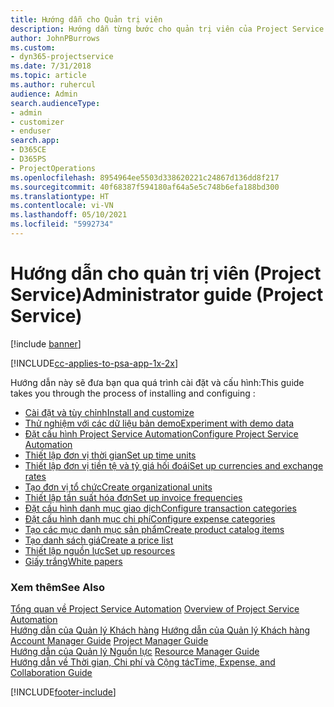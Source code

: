 ```yaml
---
title: Hướng dẫn cho Quản trị viên
description: Hướng dẫn từng bước cho quản trị viên của Project Service
author: JohnPBurrows
ms.custom:
- dyn365-projectservice
ms.date: 7/31/2018
ms.topic: article
ms.author: ruhercul
audience: Admin
search.audienceType:
- admin
- customizer
- enduser
search.app:
- D365CE
- D365PS
- ProjectOperations
ms.openlocfilehash: 8954964ee5503d338620221c24867d136dd8f217
ms.sourcegitcommit: 40f68387f594180af64a5e5c748b6efa188bd300
ms.translationtype: HT
ms.contentlocale: vi-VN
ms.lasthandoff: 05/10/2021
ms.locfileid: "5992734"
---
```

# <a name="administrator-guide-project-service"></a><span data-ttu-id="7da60-103">Hướng dẫn cho quản trị viên (Project Service)</span><span class="sxs-lookup"><span data-stu-id="7da60-103">Administrator guide (Project Service)</span></span>

[!include [banner](../includes/psa-now-project-operations.md)]

[!INCLUDE[cc-applies-to-psa-app-1x-2x](../includes/cc-applies-to-psa-app-1x-2x.md)]

<span data-ttu-id="7da60-104">Hướng dẫn này sẽ đưa bạn qua quá trình cài đặt và cấu hình:</span><span class="sxs-lookup"><span data-stu-id="7da60-104">This guide takes you through the process of installing and configuing :</span></span>  
  
- [<span data-ttu-id="7da60-105">Cài đặt và tùy chỉnh</span><span class="sxs-lookup"><span data-stu-id="7da60-105">Install and customize</span></span>](install-customize.md)
- [<span data-ttu-id="7da60-106">Thử nghiệm với các dữ liệu bản demo</span><span class="sxs-lookup"><span data-stu-id="7da60-106">Experiment with demo data</span></span>](use-demo-data.md)
- [<span data-ttu-id="7da60-107">Đặt cấu hình Project Service Automation</span><span class="sxs-lookup"><span data-stu-id="7da60-107">Configure Project Service Automation</span></span>](configure.md)
- [<span data-ttu-id="7da60-108">Thiết lập đơn vị thời gian</span><span class="sxs-lookup"><span data-stu-id="7da60-108">Set up time units</span></span>](set-up-time-units.md)
- [<span data-ttu-id="7da60-109">Thiết lập đơn vị tiền tệ và tỷ giá hối đoái</span><span class="sxs-lookup"><span data-stu-id="7da60-109">Set up currencies and exchange rates</span></span>](set-up-currencies-exchange-rates.md)
- [<span data-ttu-id="7da60-110">Tạo đơn vị tổ chức</span><span class="sxs-lookup"><span data-stu-id="7da60-110">Create organizational units</span></span>](create-organizational-units.md)
- [<span data-ttu-id="7da60-111">Thiết lập tần suất hóa đơn</span><span class="sxs-lookup"><span data-stu-id="7da60-111">Set up invoice frequencies</span></span>](set-up-invoice-frequencies.md)
- [<span data-ttu-id="7da60-112">Đặt cấu hình danh mục giao dịch</span><span class="sxs-lookup"><span data-stu-id="7da60-112">Configure transaction categories</span></span>](configure-transaction-categories.md)
- [<span data-ttu-id="7da60-113">Đặt cấu hình danh mục chi phí</span><span class="sxs-lookup"><span data-stu-id="7da60-113">Configure expense categories</span></span>](configure-expense-categories.md)
- [<span data-ttu-id="7da60-114">Tạo các mục danh mục sản phẩm</span><span class="sxs-lookup"><span data-stu-id="7da60-114">Create product catalog items</span></span>](create-product-catalog-items.md)
- [<span data-ttu-id="7da60-115">Tạo danh sách giá</span><span class="sxs-lookup"><span data-stu-id="7da60-115">Create a price list</span></span>](create-price-list.md)
- [<span data-ttu-id="7da60-116">Thiết lập nguồn lực</span><span class="sxs-lookup"><span data-stu-id="7da60-116">Set up resources</span></span>](set-up-resources.md)
- [<span data-ttu-id="7da60-117">Giấy trắng</span><span class="sxs-lookup"><span data-stu-id="7da60-117">White papers</span></span>](white-papers.md)
  
### <a name="see-also"></a><span data-ttu-id="7da60-118">Xem thêm</span><span class="sxs-lookup"><span data-stu-id="7da60-118">See Also</span></span>  
 <span data-ttu-id="7da60-119">[Tổng quan về Project Service Automation](../psa/overview.md)  </span><span class="sxs-lookup"><span data-stu-id="7da60-119">[Overview of Project Service Automation](../psa/overview.md)  </span></span>  
 <span data-ttu-id="7da60-120">[Hướng dẫn của Quản lý Khách hàng](../psa/account-manager-guide.md) [Hướng dẫn của Quản lý Khách hàng](../psa/project-manager-guide.md) </span><span class="sxs-lookup"><span data-stu-id="7da60-120">[Account Manager Guide](../psa/account-manager-guide.md) [Project Manager Guide](../psa/project-manager-guide.md) </span></span>  
 <span data-ttu-id="7da60-121">[Hướng dẫn của Quản lý Nguồn lực](../psa/resource-manager-guide.md) </span><span class="sxs-lookup"><span data-stu-id="7da60-121">[Resource Manager Guide](../psa/resource-manager-guide.md) </span></span>  
 [<span data-ttu-id="7da60-122">Hướng dẫn về Thời gian, Chi phí và Cộng tác</span><span class="sxs-lookup"><span data-stu-id="7da60-122">Time, Expense, and Collaboration Guide</span></span>](../psa/time-expense-collaboration-guide.md)


[!INCLUDE[footer-include](../includes/footer-banner.md)]